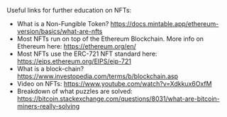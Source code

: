  Useful links for further education on NFTs:
- What is a Non-Fungible Token? https://docs.mintable.app/ethereum-version/basics/what-are-nfts
- Most NFTs run on top of the Ethereum Blockchain. More info on Ethereum here: https://ethereum.org/en/
- Most NFTs use the ERC-721 NFT standard here: https://eips.ethereum.org/EIPS/eip-721
- What is a block-chain? https://www.investopedia.com/terms/b/blockchain.asp
- Video on NFTs: https://www.youtube.com/watch?v=Xdkkux6OxfM
- Breakdown of what puzzles are solved: https://bitcoin.stackexchange.com/questions/8031/what-are-bitcoin-miners-really-solving
